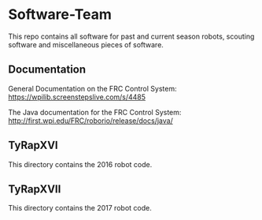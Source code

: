 # Software-Team

This repo contains all software for past and current season robots, scouting software and miscellaneous pieces of software.

## Documentation

General Documentation on the FRC Control System: https://wpilib.screenstepslive.com/s/4485

The Java documentation for the FRC Control System: http://first.wpi.edu/FRC/roborio/release/docs/java/

## TyRapXVI

This directory contains the 2016 robot code.

## TyRapXVII

This directory contains the 2017 robot code.
